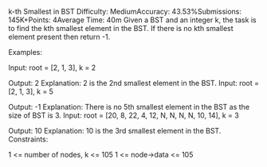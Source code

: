 k-th Smallest in BST
Difficulty: MediumAccuracy: 43.53%Submissions: 145K+Points: 4Average Time: 40m
Given a BST and an integer k, the task is to find the kth smallest element in the BST. If there is no kth smallest element present then return -1.

Examples:

Input: root = [2, 1, 3], k = 2
    
Output: 2
Explanation: 2 is the 2nd smallest element in the BST.
Input: root = [2, 1, 3], k = 5
    
Output: -1
Explanation: There is no 5th smallest element in the BST as the size of BST is 3.
Input: root = [20, 8, 22, 4, 12, N, N, N, N, 10, 14], k = 3
     
Output: 10
Explanation: 10 is the 3rd smallest element in the BST.
Constraints:

1 <= number of nodes, k <= 105
1 <= node->data <= 105
